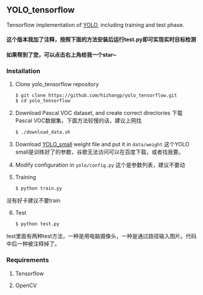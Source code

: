 ## YOLO_tensorflow

Tensorflow implementation of [YOLO](https://arxiv.org/pdf/1506.02640.pdf), including training and test phase.

#### 这个版本我加了注释，按照下面的方法安装后运行test.py即可实现实时目标检测

#### 如果帮到了您，可以点击右上角给我一个star~

### Installation

1. Clone yolo_tensorflow repository
	```Shell
	$ git clone https://github.com/hizhangp/yolo_tensorflow.git
    $ cd yolo_tensorflow
	```

2. Download Pascal VOC dataset, and create correct directories 下载Pascal VOC数据集，下面方法较慢的话，建议上网找
	```Shell
	$ ./download_data.sh
	```


3. Download [YOLO_small](https://drive.google.com/file/d/0B5aC8pI-akZUNVFZMmhmcVRpbTA/view?usp=sharing)
weight file and put it in `data/weight`  这个YOLO small是训练好了的参数，谷歌无法访问可以在百度下载，或者找我要。

4. Modify configuration in `yolo/config.py`  这个是参数列表，建议不要动

5. Training
	```Shell
	$ python train.py
	```
没有好卡建议不要train

6. Test
	```Shell
	$ python test.py
	```
test里面有两种test方法，一种是用电脑摄像头，一种是通过路径输入图片。代码中后一种被注释掉了。

### Requirements
1. Tensorflow

2. OpenCV
